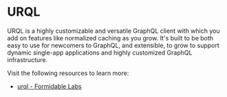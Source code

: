 # URQL

URQL is a highly customizable and versatile GraphQL client with which you add on features like normalized caching as you grow. It's built to be both easy to use for newcomers to GraphQL, and extensible, to grow to support dynamic single-app applications and highly customized GraphQL infrastructure.

Visit the following resources to learn more:

- [urql - Formidable Labs](https://formidable.com/open-source/urql/)
